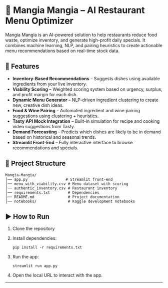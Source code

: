 # 🍝 Mangia Mangia – AI Restaurant Menu Optimizer

Mangia Mangia is an AI-powered solution to help restaurants reduce food waste, optimize inventory, and generate high-profit daily specials. It combines machine learning, NLP, and pairing heuristics to create actionable menu recommendations based on real-time stock data.

## 🚀 Features

* **Inventory-Based Recommendations** – Suggests dishes using available ingredients from your live inventory.
* **Viability Scoring** – Weighted scoring system based on urgency, surplus, and profit margin for each dish.
* **Dynamic Menu Generator** – NLP-driven ingredient clustering to create new, creative dish ideas.
* **Food & Wine Pairing** – Automated ingredient and wine pairing suggestions using clustering + heuristics.
* **Tasty API Mock Integration** – Built-in simulation for recipe and cooking video suggestions from Tasty.
* **Demand Forecasting** – Predicts which dishes are likely to be in demand based on historical and seasonal trends.
* **Streamlit Front-End** – Fully interactive interface to browse recommendations and specials.

## 📂 Project Structure

```
Mangia-Mangia/
│── app.py                 # Streamlit front-end
│── menu_with_viability.csv # Menu dataset with scoring
│── authentic_inventory.csv # Restaurant inventory
│── requirements.txt        # Dependencies
│── README.md               # Project documentation
│── notebooks/              # Kaggle development notebooks
```

## ▶️ How to Run

1. Clone the repository
2. Install dependencies:

   ```
   pip install -r requirements.txt
   ```
3. Run the app:

   ```
   streamlit run app.py
   ```
4. Open the local URL to interact with the app.

---


